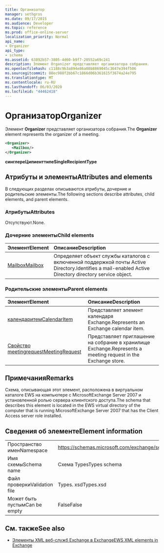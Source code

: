 ```yaml
---
title: Организатор
manager: sethgros
ms.date: 09/17/2015
ms.audience: Developer
ms.topic: reference
ms.prod: office-online-server
localization_priority: Normal
api_name:
- Organizer
api_type:
- schema
ms.assetid: 63892b57-3805-4d60-b9f7-20552a69c241
description: Элемент Organizer представляет организатора собрания.
ms.openlocfilehash: c1188c9b3a894e86a08b8869045c3647e394f506
ms.sourcegitcommit: 88ec988f2bb67c1866d06b361615f3674a24e795
ms.translationtype: MT
ms.contentlocale: ru-RU
ms.lasthandoff: 06/03/2020
ms.locfileid: "44462418"
---
```

# <a name="organizer"></a><span data-ttu-id="20edd-103">Организатор</span><span class="sxs-lookup"><span data-stu-id="20edd-103">Organizer</span></span>

<span data-ttu-id="20edd-104">Элемент **Organizer** представляет организатора собрания.</span><span class="sxs-lookup"><span data-stu-id="20edd-104">The **Organizer** element represents the organizer of a meeting.</span></span> 
  
```xml
<Organizer>
   <Mailbox/>
</Organizer>
```

<span data-ttu-id="20edd-105">**синглереЦипиенттипе**</span><span class="sxs-lookup"><span data-stu-id="20edd-105">**SingleRecipientType**</span></span>

## <a name="attributes-and-elements"></a><span data-ttu-id="20edd-106">Атрибуты и элементы</span><span class="sxs-lookup"><span data-stu-id="20edd-106">Attributes and elements</span></span>

<span data-ttu-id="20edd-107">В следующих разделах описываются атрибуты, дочерние и родительские элементы.</span><span class="sxs-lookup"><span data-stu-id="20edd-107">The following sections describe attributes, child elements, and parent elements.</span></span>
  
### <a name="attributes"></a><span data-ttu-id="20edd-108">Атрибуты</span><span class="sxs-lookup"><span data-stu-id="20edd-108">Attributes</span></span>

<span data-ttu-id="20edd-109">Отсутствуют.</span><span class="sxs-lookup"><span data-stu-id="20edd-109">None.</span></span>
  
### <a name="child-elements"></a><span data-ttu-id="20edd-110">Дочерние элементы</span><span class="sxs-lookup"><span data-stu-id="20edd-110">Child elements</span></span>

|<span data-ttu-id="20edd-111">**Элемент**</span><span class="sxs-lookup"><span data-stu-id="20edd-111">**Element**</span></span>|<span data-ttu-id="20edd-112">**Описание**</span><span class="sxs-lookup"><span data-stu-id="20edd-112">**Description**</span></span>|
|:-----|:-----|
|[<span data-ttu-id="20edd-113">Mailbox</span><span class="sxs-lookup"><span data-stu-id="20edd-113">Mailbox</span></span>](mailbox.md) <br/> |<span data-ttu-id="20edd-114">Определяет объект службы каталогов с включенной поддержкой почты Active Directory.</span><span class="sxs-lookup"><span data-stu-id="20edd-114">Identifies a mail-enabled Active Directory directory service object.</span></span>  <br/> |
   
### <a name="parent-elements"></a><span data-ttu-id="20edd-115">Родительские элементы</span><span class="sxs-lookup"><span data-stu-id="20edd-115">Parent elements</span></span>

|<span data-ttu-id="20edd-116">**Элемент**</span><span class="sxs-lookup"><span data-stu-id="20edd-116">**Element**</span></span>|<span data-ttu-id="20edd-117">**Описание**</span><span class="sxs-lookup"><span data-stu-id="20edd-117">**Description**</span></span>|
|:-----|:-----|
|[<span data-ttu-id="20edd-118">календаритем</span><span class="sxs-lookup"><span data-stu-id="20edd-118">CalendarItem</span></span>](calendaritem.md) <br/> |<span data-ttu-id="20edd-119">Представляет элемент календаря Exchange.</span><span class="sxs-lookup"><span data-stu-id="20edd-119">Represents an Exchange calendar item.</span></span>  <br/> |
|[<span data-ttu-id="20edd-120">Свойство meetingrequest</span><span class="sxs-lookup"><span data-stu-id="20edd-120">MeetingRequest</span></span>](meetingrequest.md) <br/> |<span data-ttu-id="20edd-121">Представляет приглашение на собрание в хранилище Exchange.</span><span class="sxs-lookup"><span data-stu-id="20edd-121">Represents a meeting request in the Exchange store.</span></span>  <br/> |
   
## <a name="remarks"></a><span data-ttu-id="20edd-122">Примечания</span><span class="sxs-lookup"><span data-stu-id="20edd-122">Remarks</span></span>

<span data-ttu-id="20edd-123">Схема, описывающая этот элемент, расположена в виртуальном каталоге EWS на компьютере с MicrosoftExchange Server 2007 и установленной ролью сервера клиентского доступа.</span><span class="sxs-lookup"><span data-stu-id="20edd-123">The schema that describes this element is located in the EWS virtual directory of the computer that is running MicrosoftExchange Server 2007 that has the Client Access server role installed.</span></span>
  
## <a name="element-information"></a><span data-ttu-id="20edd-124">Сведения об элементе</span><span class="sxs-lookup"><span data-stu-id="20edd-124">Element information</span></span>

|||
|:-----|:-----|
|<span data-ttu-id="20edd-125">Пространство имен</span><span class="sxs-lookup"><span data-stu-id="20edd-125">Namespace</span></span>  <br/> |https://schemas.microsoft.com/exchange/services/2006/types  <br/> |
|<span data-ttu-id="20edd-126">Имя схемы</span><span class="sxs-lookup"><span data-stu-id="20edd-126">Schema name</span></span>  <br/> |<span data-ttu-id="20edd-127">Схема Types</span><span class="sxs-lookup"><span data-stu-id="20edd-127">Types schema</span></span>  <br/> |
|<span data-ttu-id="20edd-128">Файл проверки</span><span class="sxs-lookup"><span data-stu-id="20edd-128">Validation file</span></span>  <br/> |<span data-ttu-id="20edd-129">Types. xsd</span><span class="sxs-lookup"><span data-stu-id="20edd-129">Types.xsd</span></span>  <br/> |
|<span data-ttu-id="20edd-130">Может быть пустым</span><span class="sxs-lookup"><span data-stu-id="20edd-130">Can be empty</span></span>  <br/> |<span data-ttu-id="20edd-131">False</span><span class="sxs-lookup"><span data-stu-id="20edd-131">False</span></span>  <br/> |
   
## <a name="see-also"></a><span data-ttu-id="20edd-132">См. также</span><span class="sxs-lookup"><span data-stu-id="20edd-132">See also</span></span>

- [<span data-ttu-id="20edd-133">Элементы XML веб-служб Exchange в Exchange</span><span class="sxs-lookup"><span data-stu-id="20edd-133">EWS XML elements in Exchange</span></span>](ews-xml-elements-in-exchange.md)

